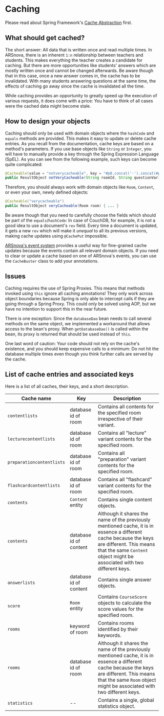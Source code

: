 # Caching

Please read about Spring Framework's [Cache Abstraction](https://docs.spring.io/spring/docs/5.1.x/spring-framework-reference/integration.html#cache) first.


## What should get cached?

The short answer: All data that is written once and read multiple times. In ARSnova, there is an inherent `1:n` relationship between teachers and students. This makes everything the teacher creates a candidate for caching. But there are more opportunities like students' answers which are mostly written once and cannot be changed afterwards. Be aware though that in this case, once a new answer comes in, the cache has to be invalidated. With many students answering questions at the same time, the effects of caching go away since the cache is invalidated all the time.

While caching provides an opportunity to greatly speed up the execution of various requests, it does come with a price: You have to think of all cases were the cached data might become stale.


## How to design your objects

Caching should only be used with domain objects where the `hashCode` and `equals` methods are provided. This makes it easy to update or delete cache entries. As you recall from the documentation, cache keys are based on a method's parameters. If you use base objects like `String` or `Integer`, you will have to manually provide a key through the Spring Expression Language (SpEL). As you can see from the following example, such keys can become quite complicated:

```java
@Cacheable(value = "notverycacheable", key = "#p0.concat('-').concat(#p1).concat('-').concat(#p2)")
public ResultObject notVeryCacheable(String roomId, String questionVariant, String subject) { ... }
```

Therefore, you should always work with domain objects like `Room`, `Content`, or even your own, newly defined objects:

```java
@Cacheable("verycacheable")
public ResultObject veryCacheable(Room room) { ... }
```

Be aware though that you need to carefully choose the fields which should be part of the `equals`/`hashCode`: In case of CouchDB, for example, it is not a good idea to use a document's `rev` field. Every time a document is updated, it gets a new `rev` which will make it _unequal_ to all its previous versions, making cache updates using `@CachePut` impossible.

[ARSnova's event system](event-system.md) provides a useful way for fine-grained cache updates because the events contain all relevant domain objects. If you need to clear or update a cache based on one of ARSnova's events, you can use the `CacheBuster` class to add your annotations.


## Issues

Caching requires the use of Spring Proxies. This means that methods invoked using `this` ignore all caching annotations! They only work across object boundaries because Spring is only able to intercept calls if they are going through a Spring Proxy. This could only be solved using AOP, but we have no intention to support this in the near future.

There is one exception: Since the `databaseDao` bean needs to call several methods on the same object, we implemented a workaround that allows access to the bean's proxy. When `getDatabaseDao()` is called within the bean, its proxy is returned that should be used instead of `this`.

One last word of caution: Your code should not rely on the cache's existence, and you should keep expensive calls to a minimum: Do not hit the database multiple times even though you think further calls are served by the cache.


## List of cache entries and associated keys

Here is a list of all caches, their keys, and a short description.

Cache name | Key | Description
-----------|-----|------------
`contentlists`| database id of room | Contains all contents for the specified room irrespective of their variant.
`lecturecontentlists` | database id of room | Contains all "lecture" variant contents for the specified room.
`preparationcontentlists` | database id of room | Contains all "preparation" variant contents for the specified room.
`flashcardcontentlists` | database id of room | Contains all "flashcard" variant contents for the specified room.
`contents` | `Content` entity | Contains single content objects.
`contents` | database id of content | Although it shares the name of the previously mentioned cache, it is in essence a different cache because the keys are different. This means that the same `Content` object might be associated with two different keys.
`answerlists`| database id of content | Contains single answer objects.
`score` | `Room` entity | Contains `CourseScore` objects to calculate the score values for the specified room.
`rooms` | keyword of room | Contains rooms identified by their keywords.
`rooms` | database id of room | Although it shares the name of the previously mentioned cache, it is in essence a different cache because the keys are different. This means that the same `Room` object might be associated with two different keys.
`statistics` | -- | Contains a single, global statistics object.
